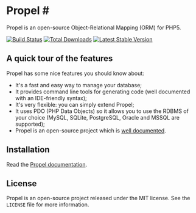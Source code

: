 # Propel #

Propel is an open-source Object-Relational Mapping (ORM) for PHP5.

[![Build Status](https://secure.travis-ci.org/sh0dow/Propel.png?branch=master)](http://travis-ci.org/sh0dow/Propel)
[![Total Downloads](https://poser.pugx.org/propel/propel1/downloads.png)](https://packagist.org/packages/propel/propel1)
[![Latest Stable Version](https://poser.pugx.org/propel/propel1/v/stable.png)](https://packagist.org/packages/propel/propel1)

## A quick tour of the features ##

Propel has some nice features you should know about:

 - It's a fast and easy way to manage your database;
 - It provides command line tools for generating code (well documented with an IDE-friendly syntax);
 - It's very flexible: you can simply extend Propel;
 - It uses PDO (PHP Data Objects) so it allows you to use the RDBMS of your choice (MySQL, SQLite, PostgreSQL, Oracle and MSSQL are supported);
 - Propel is an open-source project which is [well documented](http://propelorm.org/Propel/documentation/).

## Installation ##

Read the [Propel documentation](http://propelorm.org/Propel/).


## License ##

Propel is an open-source project released under the MIT license. See the `LICENSE` file for more information.
